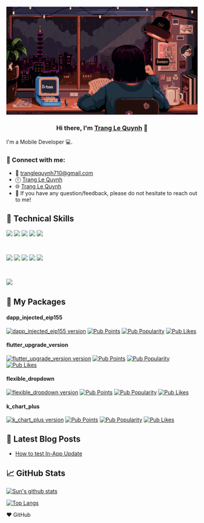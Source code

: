 <!--
**TrangLeQuynh/TrangLeQuynh** is a ✨ _special_ ✨ repository because its `README.md` (this file) appears on your GitHub profile.

Here are some ideas to get you started:

- 🔭 I’m currently working on ...
- 🌱 I’m currently learning ...
- 👯 I’m looking to collaborate on ...
- 🤔 I’m looking for help with ...
- 💬 Ask me about ...
- 📫 How to reach me: ...
- 😄 Pronouns: ...
- ⚡ Fun fact: ...
-->

<p align="center">
  <a href="https://www.yushi.dev/" target="_blank" rel="noreferrer"><img src="assets/banner.gif" alt="my banner"></a>
</p>

<h3 align="center">
Hi there, I'm <a href="" target="_blank" rel="noreferrer">Trang Le Quynh</a> 👋
</h3>

I'm a Mobile Developer 💻.

### 🤝 Connect with me:
- 📩 tranglequynh710@gmail.com
- ⓕ [Trang Le Quynh]()
- 🌐 [Trang Le Quynh](https://www.linkedin.com/in/trang-l%C3%AA-qu%E1%BB%B3nh-793928205/)
- 💬 If you have any question/feedback, please do not hesitate to reach out to me!

## 💼 Technical Skills

![](https://img.shields.io/badge/Code-Flutter-informational?style=flat&logo=flutter&logoColor=white)
![](https://img.shields.io/badge/Code-React-informational?style=flat&logo=react&color=61DAFB)
![](https://img.shields.io/badge/Code-JavaScript-informational?style=flat&logo=JavaScript&color=F7DF1E)
![](https://img.shields.io/badge/Code-TypeScript-informational?style=flat&logo=TypeScript&color=3178C6&logoColor=white)
![](https://img.shields.io/badge/Code-SQLite-informational?style=flat&logo=SQLite&color=003B57)

</br>

![](https://img.shields.io/badge/Tools-AdobeXD-informational?style=flat&logo=Adobe&color=470137)
![](https://img.shields.io/badge/Tools-Figma-informational?style=flat&logo=Figma&color=F24E1E)
![](https://img.shields.io/badge/Tools-NPM-informational?style=flat&logo=NPM&color=CB3837)
![](https://img.shields.io/badge/Tools-Git-informational?style=flat&logo=Git&color=F05032)
![](https://img.shields.io/badge/Tools-GitHub-informational?style=flat&logo=GitHub&color=181717)

</br>

![](https://img.shields.io/badge/Design-Illustrator-informational?style=flat&logo=Adobe&color=FF9A00)


## 🌱 My Packages

#### **dapp_injected_eip155**

[![dapp_injected_eip155 version](https://img.shields.io/pub/v/dapp_injected_eip155?include_prereleases)](https://pub.dartlang.org/packages/dapp_injected_eip155)
[![Pub Points](https://img.shields.io/pub/points/dapp_injected_eip155)](https://pub.dev/packages/dapp_injected_eip155/score)
[![Pub Popularity](https://img.shields.io/pub/popularity/dapp_injected_eip155)](https://pub.dev/packages/dapp_injected_eip155/score)
[![Pub Likes](https://img.shields.io/pub/likes/dapp_injected_eip155)](https://pub.dev/packages/dapp_injected_eip155/score)

#### **flutter_upgrade_version**

[![flutter_upgrade_version version](https://img.shields.io/pub/v/flutter_upgrade_version?include_prereleases)](https://pub.dartlang.org/packages/flutter_upgrade_version)
[![Pub Points](https://img.shields.io/pub/points/flutter_upgrade_version)](https://pub.dev/packages/flutter_upgrade_version/score)
[![Pub Popularity](https://img.shields.io/pub/popularity/flutter_upgrade_version)](https://pub.dev/packages/flutter_upgrade_version/score)
[![Pub Likes](https://img.shields.io/pub/likes/flutter_upgrade_version)](https://pub.dev/packages/flutter_upgrade_version/score)

#### **flexible_dropdown**

[![flexible_dropdown version](https://img.shields.io/pub/v/flexible_dropdown?include_prereleases)](https://pub.dartlang.org/packages/flexible_dropdown)
[![Pub Points](https://img.shields.io/pub/points/flexible_dropdown)](https://pub.dev/packages/flexible_dropdown/score)
[![Pub Popularity](https://img.shields.io/pub/popularity/flexible_dropdown)](https://pub.dev/packages/flexible_dropdown/score)
[![Pub Likes](https://img.shields.io/pub/likes/flexible_dropdown)](https://pub.dev/packages/flexible_dropdown/score)

#### **k_chart_plus**

[![k_chart_plus version](https://img.shields.io/pub/v/k_chart_plus?include_prereleases)](https://pub.dartlang.org/packages/k_chart_plus)
[![Pub Points](https://img.shields.io/pub/points/k_chart_plus)](https://pub.dev/packages/k_chart_plus/score)
[![Pub Popularity](https://img.shields.io/pub/popularity/k_chart_plus)](https://pub.dev/packages/k_chart_plus/score)
[![Pub Likes](https://img.shields.io/pub/likes/k_chart_plus)](https://pub.dev/packages/k_chart_plus/score)

## 📝 Latest Blog Posts

- [How to test In-App Update](https://medium.com/@tranglequynh710/how-to-test-in-app-update-in-android-be48562d445d)

## 📈 GitHub Stats 

[![Sun's github stats](https://github-readme-stats.vercel.app/api?username=TrangLeQuynh)](https://github.com/TrangLeQuynh)

[![Top Langs](https://github-readme-stats.vercel.app/api/top-langs/?username=TrangLeQuynh&layout=compact)](https://github.com/TrangLeQuynh)

❤ GitHub